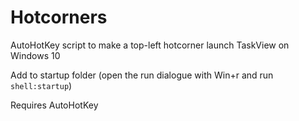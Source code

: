# Hotcorners
AutoHotKey script to make a top-left hotcorner launch TaskView on Windows 10

Add to startup folder (open the run dialogue with Win+r and run `shell:startup`)  
  
Requires AutoHotKey
